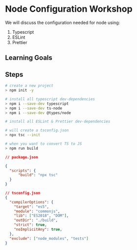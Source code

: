 # Node Configuration Workshop

We will discuss the configuration needed for node using: 
1. Typescript
1. ESLint
1. Prettier

## Learning Goals

## Steps

```bash
# create a new project
> npm init -y

# install all typescript dev-dependencies 
> npm i --save-dev typescript
> npm i --save-dev ts-node 
> npm i --save-dev @types/node

# install all ESLint & Prettier dev-dependencies

# will create a tsconfig.json
> npx tsc --init 

# when you want to convert TS to JS
> npm run build
```

```json
// package.json

{
  "scripts": {
      "build": "npx tsc"
  }
}
```

```json
// tsconfig.json
{
  "compilerOptions": {
    "target": "es5",                          
    "module": "commonjs",                     
    "lib": ["ES2018", "DOM"], 
    "outDir": "./build",                        
    "strict": true,                           
    "noImplicitAny": true,                 
  },
  "exclude": ["node_modules", "tests"]
}
```
